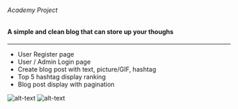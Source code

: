 ###### Academy Project


#### A simple and clean blog that can store up your thoughs
---
- User Register page
- User / Admin Login page
- Create blog post with text, picture/GIF, hashtag
- Top 5 hashtag display ranking
- Blog post display with pagination 

![alt-text](https://user-images.githubusercontent.com/80626616/200232210-bfe96a8a-dc9e-45e1-88dc-622166cb78b8.png)
![alt-text](https://user-images.githubusercontent.com/80626616/200232345-76e0b50b-c5e5-4b2e-8328-e7c20bca1f54.gif)
